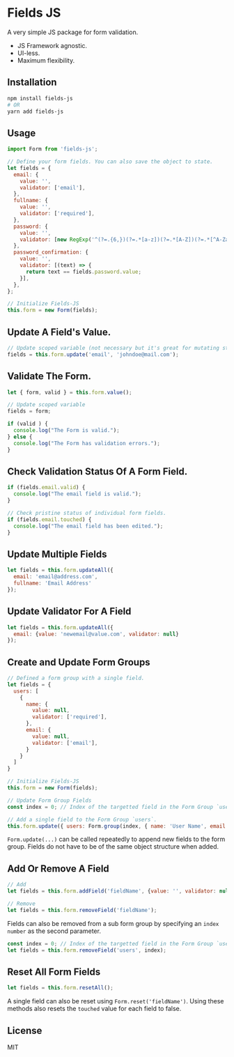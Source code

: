 # Fields JS

A very simple JS package for form validation.

- JS Framework agnostic.
- UI-less.
- Maximum flexibility.

## Installation

```sh
npm install fields-js
# OR
yarn add fields-js
```

## Usage

```js
import Form from 'fields-js';

// Define your form fields. You can also save the object to state.
let fields = {
  email: {
    value: '',
    validator: ['email'],
  },
  fullname: {
    value: '',
    validator: ['required'],
  },
  password: {
    value: '',
    validator: [new RegExp('^(?=.{6,})(?=.*[a-z])(?=.*[A-Z])(?=.*[^A-Za-z 0-9]).*$')],
  },
  password_confirmation: {
    value: '',
    validator: [(text) => {
      return text == fields.password.value;
    }],
  },
};

// Initialize Fields-JS
this.form = new Form(fields);
```

## Update A Field's Value.
```js
// Update scoped variable (not necessary but it's great for mutating state)
fields = this.form.update('email', 'johndoe@mail.com');
```

## Validate The Form.
```js
let { form, valid } = this.form.value();

// Update scoped variable
fields = form;

if (valid ) { 
  console.log("The Form is valid.");
} else {
  console.log("The Form has validation errors.");
}
```

## Check Validation Status Of A Form Field.
```js
if (fields.email.valid) {
  console.log("The email field is valid.");
}

// Check pristine status of individual form fields.
if (fields.email.touched) {
  console.log("The email field has been edited.");
}
```

## Update Multiple Fields
```js
let fields = this.form.updateAll({ 
  email: 'email@address.com',  
  fullname: 'Email Address' 
});
```

## Update Validator For A Field
```js
let fields = this.form.updateAll({ 
  email: {value: 'newemail@value.com', validator: null}
});
```

## Create and Update Form Groups
```js
// Defined a form group with a single field.
let fields = {
  users: [
    {
      name: {
        value: null,
        validator: ['required'],
      },
      email: {
        value: null,
        validator: ['email'],
      }
    }
  ]
}

// Initialize Fields-JS
this.form = new Form(fields);

// Update Form Group Fields
const index = 0; // Index of the targetted field in the Form Group `users`

// Add a single field to the Form Group `users`. 
this.form.update({ users: Form.group(index, { name: 'User Name', email: 'User Email' }) });
```
`Form.update(...)` can be called repeatedly to append new fields to the form group. Fields do not have to be of the same object structure when added.

## Add Or Remove A Field
```js
// Add
let fields = this.form.addField('fieldName', {value: '', validator: null});

// Remove
let fields = this.form.removeField('fieldName');
```
Fields can also be removed from a sub form group by specifying an `index number` as the second parameter.

```js
const index = 0; // Index of the targetted field in the Form Group `users`
let fields = this.form.removeField('users', index);
```

## Reset All Form Fields
```js
let fields = this.form.resetAll();
```
A single field can also be reset using `Form.reset('fieldName')`. Using these methods also resets the `touched` value for each field to false.

## License

MIT
